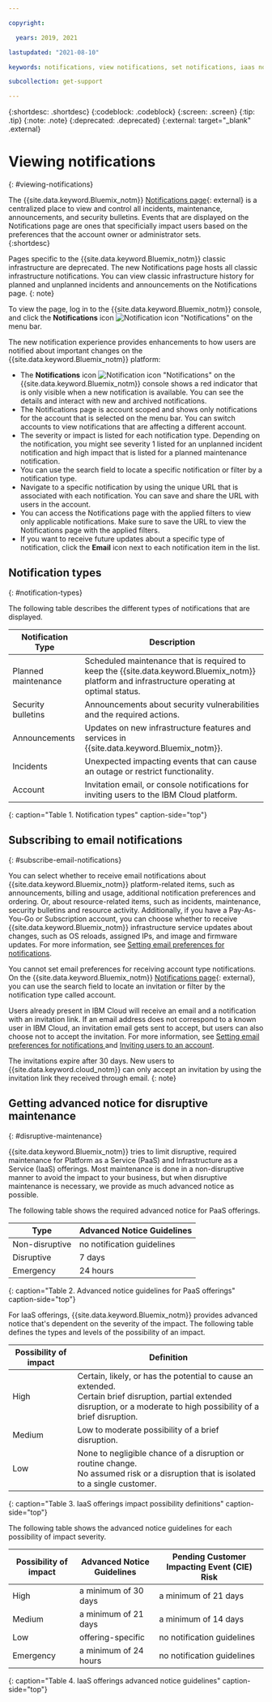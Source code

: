 ```yaml
---

copyright:

  years: 2019, 2021

lastupdated: "2021-08-10"

keywords: notifications, view notifications, set notifications, iaas notifications, notification icon, header bell, bell icon 

subcollection: get-support

---
```


{:shortdesc: .shortdesc}
{:codeblock: .codeblock}
{:screen: .screen}
{:tip: .tip}
{:note: .note}
{:deprecated: .deprecated}
{:external: target="_blank" .external}

# Viewing notifications
{: #viewing-notifications}

The {{site.data.keyword.Bluemix_notm}} [Notifications page](https://{DomainName}/user/notifications){: external} is a centralized place to view and control all incidents, maintenance, announcements, and security bulletins. Events that are displayed on the Notifications page are ones that specificially impact users based on the preferences that the account owner or administrator sets.    
{:shortdesc}

Pages specific to the {{site.data.keyword.Bluemix_notm}} classic infrastructure are deprecated. The new Notifications page hosts all classic infrastructure notifications. You can view classic infrastructure history for planned and unplanned incidents and announcements on the Notifications page. 
{: note}

To view the page, log in to the {{site.data.keyword.Bluemix_notm}} console, and click the **Notifications** icon ![Notification icon "Notifications"](../icons/Notification.svg) on the menu bar. 

The new notification experience provides enhancements to how users are notified about important changes on the {{site.data.keyword.Bluemix_notm}} platform: 

   * The **Notifications** icon ![Notification icon "Notifications"](../icons/Notification.svg) on the {{site.data.keyword.Bluemix_notm}} console shows a red indicator that is only visible when a new notification is available. You can see the details and interact with new and archived notifications.
   * The Notifications page is account scoped and shows only notifications for the account that is selected on the menu bar. You can switch accounts to view notifications that are affecting a different account. 
   * The severity or impact is listed for each notification type. Depending on the notification, you might see severity 1 listed for an unplanned incident notification and high impact that is listed for a planned maintenance notification. 
   * You can use the search field to locate a specific notification or filter by a notification type. 
   * Navigate to a specific notification by using the unique URL that is associated with each notification. You can save and share the URL with users in the account. 
   * You can access the Notifications page with the applied filters to view only applicable notifications. Make sure to save the URL to view the Notifications page with the applied filters. 
   * If you want to receive future updates about a specific type of notification, click the **Email** icon next to each notification item in the list. 
 

## Notification types
{: #notification-types}

The following table describes the different types of notifications that are displayed. 


| Notification Type | Description |
|-------------------|-------------|
| Planned maintenance | Scheduled maintenance that is required to keep the {{site.data.keyword.Bluemix_notm}} platform and infrastructure operating at optimal status. |
| Security bulletins | Announcements about security vulnerabilities and the required actions. |
| Announcements | Updates on new infrastructure features and services in {{site.data.keyword.Bluemix_notm}}. | 
| Incidents | Unexpected impacting events that can cause an outage or restrict functionality. |
| Account | Invitation email, or console notifications for inviting users to the IBM Cloud platform.  |
{: caption="Table 1. Notification types" caption-side="top"}

## Subscribing to email notifications
{: #subscribe-email-notifications}

You can select whether to receive email notifications about {{site.data.keyword.Bluemix_notm}} platform-related items, such as announcements, billing and usage, additional notification preferences and ordering. Or, about resource-related items, such as incidents, maintenance, security bulletins and resource activity. Additionally, if you have a Pay-As-You-Go or Subscription account, you can choose whether to receive {{site.data.keyword.Bluemix_notm}} infrastructure service updates about changes, such as OS reloads, assigned IPs, and image and firmware updates. For more information, see [Setting email preferences for notifications](https://{DomainName}/docs/account?topic=account-email-prefs).

You cannot set email preferences for receiving account type notifications. On the {{site.data.keyword.Bluemix_notm}} [Notifications page](https://{DomainName}/user/notifications){: external}, you can use the search field to locate an invitation or filter by the notification type called account. 

Users already present in IBM Cloud will receive an email and a notification with an invitation link. If an email address does not correspond to a known user in IBM Cloud, an invitation email gets sent to accept, but users can also choose not to accept the invitation. For more information, see [Setting email preferences for notifications
](/docs/account?topic=account-email-prefs) and [Inviting users to an account](/docs/account?topic=account-iamuserinv).

The invitations expire after 30 days. New users to {{site.data.keyword.cloud_notm}} can only accept an invitation by using the invitation link they received through email.
{: note}

## Getting advanced notice for disruptive maintenance
{: #disruptive-maintenance}

{{site.data.keyword.Bluemix_notm}} tries to limit disruptive, required maintenance for Platform as a Service (PaaS) and Infrastructure as a Service (IaaS) offerings. Most maintenance is done in a non-disruptive manner to avoid the impact to your business, but when disruptive maintenance is necessary, we provide as much advanced notice as possible. 

The following table shows the required advanced notice for PaaS offerings. 

| Type           | Advanced Notice Guidelines |
|----------------|----------------------------|
| Non-disruptive | no notification guidelines |                  
| Disruptive     | 7 days                     | 
| Emergency      | 24 hours                   | 
{: caption="Table 2. Advanced notice guidelines for PaaS offerings" caption-side="top"}

For IaaS offerings, {{site.data.keyword.Bluemix_notm}} provides advanced notice that's dependent on the severity of the impact. The following table defines the types and levels of the possibility of an impact. 

| Possibility of impact | Definition |
|-----------------------|------------|
| High            | Certain, likely, or has the potential to cause an extended. <br> Certain brief disruption, partial extended disruption, or a moderate to high possibility of a brief disruption. |
| Medium          | Low to moderate possibility of a brief disruption. |
| Low             | None to negligible chance of a disruption or routine change. <br> No assumed risk or a disruption that is isolated to a single customer. |
{: caption="Table 3. IaaS offerings impact possibility definitions" caption-side="top"}

The following table shows the advanced notice guidelines for each possibility of impact severity. 

| Possibility of impact | Advanced Notice Guidelines | Pending Customer Impacting Event (CIE) Risk | 
|-----------------------|----------------------------|---------------------------------------------|
| High                  | a minimum of 30 days       | a minimum of 21 days                        | 
| Medium                | a minimum of 21 days       | a minimum of 14 days                        | 
| Low                   | offering-specific          | no notification guidelines                  | 
| Emergency             | a minimum of 24 hours      | no notification guidelines                  | 
{: caption="Table 4. IaaS offerings advanced notice guidelines" caption-side="top"}
